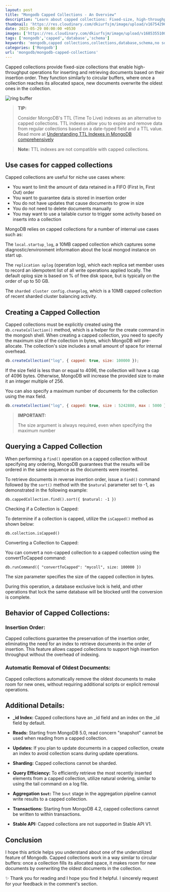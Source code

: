 ```yaml
---
layout: post
title: "Mongodb Capped Collections - An Overview"
description: "Learn about capped collections: Fixed-size, high-throughput data structures that function like circular buffers, optimizing document insertion and retrieval."
thumbnail: 'https://res.cloudinary.com/dkiurfsjm/image/upload/v1675429691/MongoDB_jeatlj.jpg'
date: 2023-05-29 00:00:00 +0530
images: ['https://res.cloudinary.com/dkiurfsjm/image/upload/v1685355100/ring_buffer_fjkx4t.jpg']
tags: ['mongodb','capped','database','schema']
keywords: 'mongodb,capped collections,collections,database,schema,no sql'
categories: ['Mongodb']
url: 'mongodb/mongodb-capped-collections'
---
```


Capped collections provide fixed-size collections that enable high-throughput operations for inserting and retrieving documents based on their insertion order. They function similarly to circular buffers, where once a collection reaches its allocated space, new documents overwrite the oldest ones in the collection.

![ring buffer](https://res.cloudinary.com/dkiurfsjm/image/upload/v1685355100/ring_buffer_fjkx4t.jpg)

> **TIP:**
> 
> Consider MongoDB's TTL (Time To Live) indexes as an alternative to capped collections. TTL indexes allow you to expire and remove data from regular collections based on a date-typed field and a TTL value. Read more at [Understanding TTL Indexes in MongoDB comprehensively](https://techinsights.manisuec.com/mongodb/time-to-live-ttl-index-mongodb/)

> **Note:** TTL indexes are not compatible with capped collections.

##  Use cases for capped collections

Capped collections are useful for niche use cases where:

- You want to limit the amount of data retained in a FIFO (First In, First Out) order
- You want to guarantee data is stored in insertion order
- You do not have updates that cause documents to grow in size
- You do not need to delete documents manually
- You may want to use a tailable cursor to trigger some activity based on inserts into a collection

MongoDB relies on capped collections for a number of internal use cases such as:

The `local.startup_log`, a 10MB capped collection which captures some diagnostic/environment information about the local mongod instance on start up.

The `replication oplog` (operation log), which each replica set member uses to record an idempotent list of all write operations applied locally. The default oplog size is based on % of free disk space, but is typically on the order of up to 50 GB.

The `sharded cluster config.changelog`, which is a 10MB capped collection of recent sharded cluster balancing activity.

## Creating a Capped Collection
Capped collections must be explicitly created using the `db.createCollection()` method, which is a helper for the create command in the mongosh shell. When creating a capped collection, you need to specify the maximum size of the collection in bytes, which MongoDB will pre-allocate. The collection's size includes a small amount of space for internal overhead.


```javascript
db.createCollection("log", { capped: true, size: 100000 });
```
If the size field is less than or equal to 4096, the collection will have a cap of 4096 bytes. Otherwise, MongoDB will increase the provided size to make it an integer multiple of 256.

You can also specify a maximum number of documents for the collection using the max field.

```javascript
db.createCollection("log", { capped: true, size : 5242880, max : 5000 } });
```

> **IMPORTANT:** 
> 
> The size argument is always required, even when specifying the maximum number

## Querying a Capped Collection

When performing a `find()` operation on a capped collection without specifying any ordering, MongoDB guarantees that the results will be ordered in the same sequence as the documents were inserted.

To retrieve documents in reverse insertion order, issue a `find()` command followed by the `sort()` method with the `$natural` parameter set to -1, as demonstrated in the following example:

```
db.cappedCollection.find().sort({ $natural: -1 })
```

Checking if a Collection is Capped:

To determine if a collection is capped, utilize the `isCapped()` method as shown below:

```
db.collection.isCapped()
```

Converting a Collection to Capped:

You can convert a non-capped collection to a capped collection using the convertToCapped command:

```
db.runCommand({ "convertToCapped": "mycoll", size: 100000 })
```

The size parameter specifies the size of the capped collection in bytes.

During this operation, a database exclusive lock is held, and other operations that lock the same database will be blocked until the conversion is complete.

## Behavior of Capped Collections:

### Insertion Order:

Capped collections guarantee the preservation of the insertion order, eliminating the need for an index to retrieve documents in the order of insertion. This feature allows capped collections to support high insertion throughput without the overhead of indexing.

### Automatic Removal of Oldest Documents:

Capped collections automatically remove the oldest documents to make room for new ones, without requiring additional scripts or explicit removal operations.

## Additional Details:

- **_id Index:**
Capped collections have an _id field and an index on the _id field by default.

- **Reads:**
Starting from MongoDB 5.0, read concern "snapshot" cannot be used when reading from a capped collection.

- **Updates:**
If you plan to update documents in a capped collection, create an index to avoid collection scans during update operations.

- **Sharding:**
Capped collections cannot be sharded.

- **Query Efficiency:**
To efficiently retrieve the most recently inserted elements from a capped collection, utilize natural ordering, similar to using the tail command on a log file.

- **Aggregation `$out`:**
The `$out` stage in the aggregation pipeline cannot write results to a capped collection.

- **Transactions:**
Starting from MongoDB 4.2, capped collections cannot be written to within transactions.

- **Stable API:**
Capped collections are not supported in Stable API V1.

## Conclusion

I hope this article helps you understand about one of the underutilized feature of Mongodb. Capped collections work in a way similar to circular buffers: once a collection fills its allocated space, it makes room for new documents by overwriting the oldest documents in the collection.

✨ Thank you for reading and I hope you find it helpful. I sincerely request for your feedback in the comment's section.

